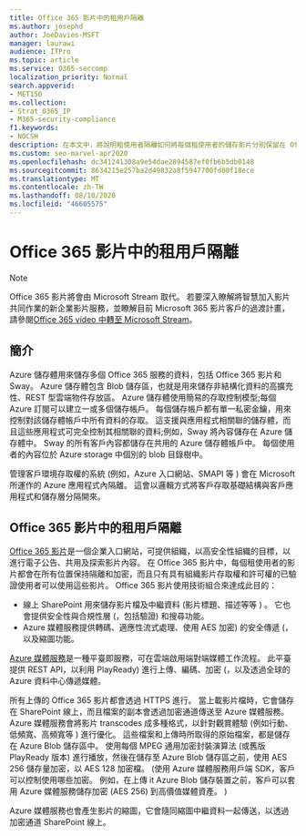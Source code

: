 ```yaml
---
title: Office 365 影片中的租用戶隔離
ms.author: josephd
author: JoeDavies-MSFT
manager: laurawi
audience: ITPro
ms.topic: article
ms.service: O365-seccomp
localization_priority: Normal
search.appverid:
- MET150
ms.collection:
- Strat_O365_IP
- M365-security-compliance
f1.keywords:
- NOCSH
description: 在本文中，將說明租使用者隔離如何將每個租使用者的儲存影片分別保留在 Office 365 影片中。
ms.custom: seo-marvel-apr2020
ms.openlocfilehash: dc341241308a9e54dae2894587ef0fb6b5db0148
ms.sourcegitcommit: 8634215e257ba2d49832a8f5947700fd00f18ece
ms.translationtype: MT
ms.contentlocale: zh-TW
ms.lasthandoff: 08/10/2020
ms.locfileid: "46605575"
---
```

# <a name="tenant-isolation-in-office-365-video"></a>Office 365 影片中的租用戶隔離

> [!NOTE]
> Office 365 影片將會由 Microsoft Stream 取代。 若要深入瞭解將智慧加入影片共同作業的新企業影片服務，並瞭解目前 Microsoft 365 影片客戶的過渡計畫，請參閱[Office 365 video 中轉至 Microsoft Stream](https://docs.microsoft.com/stream/migrate-from-office-365)。

## <a name="introduction"></a>簡介

Azure 儲存體用來儲存多個 Office 365 服務的資料，包括 Office 365 影片和 Sway。 Azure 儲存體包含 Blob 儲存區，也就是用來儲存非結構化資料的高擴充性、REST 型雲端物件存放區。 Azure 儲存體使用簡易的存取控制模型;每個 Azure 訂閱可以建立一或多個儲存帳戶。 每個儲存帳戶都有單一私密金鑰，用來控制對該儲存體帳戶中所有資料的存取。 這支援與應用程式相關聯的儲存體，而且這些應用程式可完全控制其相關聯的資料;例如，Sway 將內容儲存在 Azure 儲存體中。 Sway 的所有客戶內容都儲存在共用的 Azure 儲存體帳戶中。 每個使用者的內容位於 Azure storage 中個別的 blob 目錄樹中。

管理客戶環境存取權的系統 (例如，Azure 入口網站、SMAPI 等 ) 會在 Microsoft 所運作的 Azure 應用程式內隔離。 這會以邏輯方式將客戶存取基礎結構與客戶應用程式和儲存層分隔開來。

## <a name="tenant-isolation-in-office-365-video"></a>Office 365 影片中的租用戶隔離

[Office 365 影片](https://support.office.com/article/Meet-Office-365-Video-ca1cc1a9-a615-46e1-b6a3-40dbd99939a6)是一個企業入口網站，可提供組織，以高安全性組織的目標，以進行電子公告、共用及探索影片內容。 在 Office 365 影片中，每個租使用者的影片都會在所有位置保持隔離和加密，而且只有具有組織影片存取權和許可權的已驗證使用者可以使用這些影片。 Office 365 影片使用技術組合來達成此目的：

- 線上 SharePoint 用來儲存影片檔及中繼資料 (影片標題、描述等等 ) 。 它也會提供安全性與合規性層 (，包括驗證) 和搜尋功能。
- Azure 媒體服務提供轉碼、適應性流式處理、使用 AES 加密) 的安全傳遞 (，以及縮圖功能。

[Azure 媒體服務](https://azure.microsoft.com/services/media-services/)是一種平臺即服務，可在雲端啟用端對端媒體工作流程。 此平臺提供 REST API，以利用 PlayReady) 進行上傳、編碼、加密 (，以及透過全球的 Azure 資料中心傳遞媒體。

所有上傳的 Office 365 影片都會透過 HTTPS 進行。 當上載影片檔時，它會儲存在 SharePoint 線上，而且檔案的副本會透過加密通道傳送至 Azure 媒體服務。 Azure 媒體服務會將影片 transcodes 成多種格式，以針對觀賞體驗 (例如行動、低頻寬、高頻寬等 ) 進行優化。 這些檔案和上傳時所取得的原始檔案，都是儲存在 Azure Blob 儲存區中。 使用每個 MPEG 通用加密封裝演算法 (或舊版 PlayReady 版本) 進行播放，然後在儲存至 Azure Blob 儲存區之前，使用 AES 256 儲存量加密，以 AES 128 加密檔。  (使用 Azure 媒體服務用戶端 SDK，客戶可以控制使用哪些加密。 例如，在上傳 it Azure Blob 儲存裝置之前，客戶可以套用 Azure 媒體服務儲存加密 (AES 256) 到高價值媒體資產。 ) 

Azure 媒體服務也會產生影片的縮圖，它會隨同縮圖中繼資料一起傳送，以透過加密通道 SharePoint 線上。

